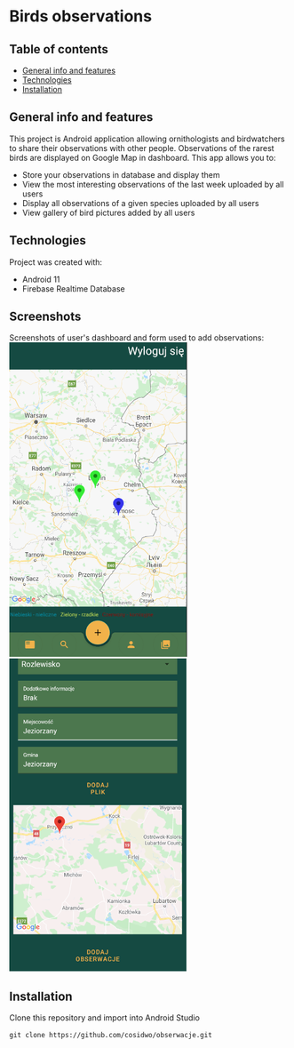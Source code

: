 # Birds observations
## Table of contents
* [General info and features](#general-info-and-features)
* [Technologies](#technologies)
* [Installation](#installation)

## General info and features
This project is Android application allowing ornithologists and birdwatchers to share their observations with other people. Observations of the rarest birds are displayed on Google Map in dashboard. This app allows you to:
* Store your observations in database and display them
* View the most interesting observations of the last week uploaded by all users
* Display all observations of a given species uploaded by all users
* View gallery of bird pictures added by all users

## Technologies
Project was created with:
* Android 11
* Firebase Realtime Database

## Screenshots
Screenshots of user's dashboard and form used to add observations:  
![Screenshot of dashboard](screenshots/dashboard.png)
![Screenshot of dashboard](screenshots/add.png)

## Installation 
Clone this repository and import into Android Studio
```
git clone https://github.com/cosidwo/obserwacje.git
```
